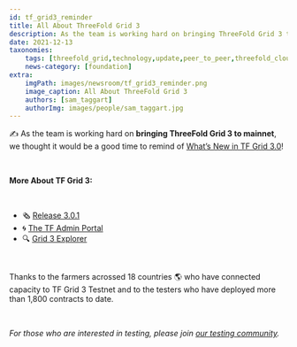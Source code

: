 ```yaml
---
id: tf_grid3_reminder
title: All About ThreeFold Grid 3
description: As the team is working hard on bringing ThreeFold Grid 3 to mainnet, we wanted to remind you of what's new and what's coming!
date: 2021-12-13
taxonomies:
    tags: [threefold_grid,technology,update,peer_to_peer,threefold_cloud]
    news-category: [foundation]
extra:
    imgPath: images/newsroom/tf_grid3_reminder.png
    image_caption: All About ThreeFold Grid 3
    authors: [sam_taggart]
    authorImg: images/people/sam_taggart.jpg
---
```


✍️ As the team is working hard on **bringing ThreeFold Grid 3 to mainnet**, we thought it would be a good time to remind of [What’s New in TF Grid 3.0](https://forum.threefold.io/t/what-is-new-in-tfgrid-3-0/1133)!

<br/>

**More About TF Grid 3:**

<br/>

- 🗞 [Release 3.0.1](https://forum.threefold.io/t/whats-new-in-tf-grid-3-0-1-and-the-path-to-mainnet/1488)
- 🌀 [The TF Admin Portal](https://forum.threefold.io/t/introducing-the-tf-chain-admin-portal-for-farmers-and-grid-users/1526)
- 🔍 [Grid 3 Explorer](https://forum.threefold.io/t/the-threefold-grid-3-x-explorer-ui/1536)

<br/>

Thanks to the farmers acrossed 18 countries 🌎 who have connected capacity to TF Grid 3 Testnet and to the testers who have deployed more than 1,800 contracts to date.

<br/>

*For those who are interested in testing, please join [our testing community](https://t.me/threefoldtesting).*
